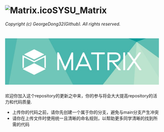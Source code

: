 # <img src="https://github.com/GeorgeDong32/SYSU_Matrix_2022/blob/main/Matrix.ico" alt="Matrix.ico" width="32">SYSU_Matrix
*Copyright (c) GeorgeDong32(Github). All rights reserved.*
<h1 align="center">
  <img src="https://github.com/GeorgeDong32/SYSU_Matrix_2022/blob/main/Matrix_title.jpeg" alt="Matrix" width="600">
</h1>

欢迎你加入这个repository的更新之中来，你的参与将会大大提高repository的活力和代码质量.

* 上传你的代码之前，请你先创建一个属于你的分支，避免与main分支产生冲突
* 请你在上传文件时使用统一且清晰的命名规则，以帮助更多同学清晰的找到所需的代码
